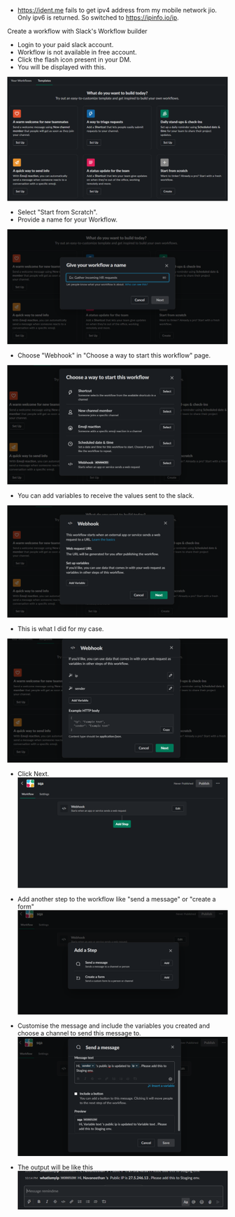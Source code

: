 * https://ident.me fails to get ipv4 address from my mobile network jio.
Only ipv6 is returned. So switched to https://ipinfo.io/ip.

Create a workflow with Slack's Workflow builder


* Login to your paid slack account. 
* Workflow is not available in free account.
* Click the flash icon present in your DM.
* You will be displayed with this.

![Workflow1 page](screenshots/shareipinslack-screenshot1.png)
* Select "Start from Scratch". 
* Provide a name for your Workflow.

![Workflow2 page](screenshots/shareipinslack-screenshot2.png)
* Choose "Webhook" in "Choose a way to start this workflow" page.

![Workflow3 page](screenshots/shareipinslack-screenshot3.png)
 * You can add variables to receive the values sent to the slack.
 
 ![Workflow4 page](screenshots/shareipinslack-screenshot4.png)
 * This is what I did for my case.
 
 ![Workflow5 page](screenshots/shareipinslack-screenshot5.png)
 * Click Next.
 ![Workflow6 page](screenshots/shareipinslack-screenshot8.png)
 
 * Add another step to the workflow like "send a message" or "create a form"
 ![Workflow7 page](screenshots/shareipinslack-screenshot6.png)
 
 * Customise the message and include the variables you created and choose a channel to send this message to.
 ![Workflow8 page](screenshots/shareipinslack-screenshot7.png)
 
 * The output will be like this
 ![Output1 page](screenshots/shareipinslack-output.png)
 